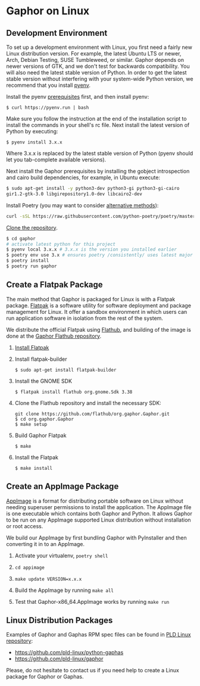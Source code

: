 # Gaphor on Linux

## Development Environment

To set up a development environment with Linux, you first need a fairly new
Linux distribution version. For example, the latest Ubuntu LTS or newer, Arch,
Debian Testing, SUSE Tumbleweed, or similar. Gaphor depends on newer versions of
GTK, and we don't test for backwards compatibility. You will also need the
latest stable version of Python. In order to get the latest stable version without
interfering with your system-wide Python version, we recommend that you install
[pyenv](https://github.com/pyenv/pyenv).

Install the pyenv [prerequisites](https://github.com/pyenv/pyenv/wiki/Common-build-problems)
first, and then install pyenv:

    $ curl https://pyenv.run | bash

Make sure you follow the instruction at the end of the installation
script to install the commands in your shell's rc file. Next install
the latest version of Python by executing:

    $ pyenv install 3.x.x

Where 3.x.x is replaced by the latest stable version of Python (pyenv should let you tab-complete available versions).

Next install the Gaphor prerequisites by installing the gobject
introspection and cairo build dependencies, for example, in Ubuntu
execute:

```bash
$ sudo apt-get install -y python3-dev python3-gi python3-gi-cairo
gir1.2-gtk-3.0 libgirepository1.0-dev libcairo2-dev
```

Install Poetry (you may want to consider [alternative methods](https://python-poetry.org/docs/#alternative-installation-methods-not-recommended)):
```bash
curl -sSL https://raw.githubusercontent.com/python-poetry/poetry/master/install-poetry.py | python -
```

[Clone the
repository](https://help.github.com/en/github/creating-cloning-and-archiving-repositories/cloning-a-repository).

```bash
$ cd gaphor
# activate latest python for this project
$ pyenv local 3.x.x # 3.x.x is the version you installed earlier
$ poetry env use 3.x # ensures poetry /consistently/ uses latest major release
$ poetry install
$ poetry run gaphor
```

## Create a Flatpak Package

The main method that Gaphor is packaged for Linux is with a Flatpak package.
[Flatpak](https://flatpak.org) is a software utility for software deployment
and package management for Linux. It offer a sandbox environment in which
users can run application software in isolation from the rest of the system.

We distribute the official Flatpak using [Flathub](https://flathub.org), and
building of the image is done at the [Gaphor Flathub
repository](https://github.com/flathub/org.gaphor.Gaphor).

1. [Install Flatpak](https://flatpak.org/setup)

1. Install flatpak-builder

       $ sudo apt-get install flatpak-builder

1. Install the GNOME SDK

       $ flatpak install flathub org.gnome.Sdk 3.38

1. Clone the Flathub repository and install the necessary SDK:

       git clone https://github.com/flathub/org.gaphor.Gaphor.git
       $ cd org.gaphor.Gaphor
       $ make setup

1. Build Gaphor Flatpak

       $ make

1. Install the Flatpak

       $ make install

## Create an AppImage Package

[AppImage](https://appimage.org/) is a format for distributing portable software
on Linux without needing superuser permissions to install the application. The
AppImage file is one executable which contains both Gaphor and Python. It allows
Gaphor to be run on any AppImage supported Linux distribution without
installation or root access.

We build our AppImage by first bundling Gaphor with PyInstaller and then
converting it in to an AppImage.

1. Activate your virtualenv, `poetry shell`

1. `cd appimage`

1. `make update VERSION=x.x.x`

1. Build the AppImage by running `make all`

1. Test that Gaphor-x86_64.AppImage works by running `make run`

## Linux Distribution Packages

Examples of Gaphor and Gaphas RPM spec files can be found in [PLD
Linux](https://www.pld-linux.org/)
[repository](https://github.com/pld-linux/):

- https://github.com/pld-linux/python-gaphas
- https://github.com/pld-linux/gaphor

Please, do not hesitate to contact us if you need help to create a Linux
package for Gaphor or Gaphas.
